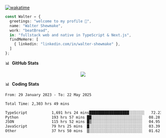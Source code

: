 [![wakatime](https://wakatime.com/badge/user/633611a5-2410-4a66-96ad-ce6a6df384d0.svg)](https://wakatime.com/@633611a5-2410-4a66-96ad-ce6a6df384d0)

```ts
const Walter = {
  greetings: "welcome to my profile 👋",
  name: "Walter Shewmake",
  work: "beatBread",
  in: "fullstack web and native in TypeScript & Next.js",
  findMeHere: [
    { linkedin: "linkedin.com/in/walter-shewmake" },
  ]
};
```

📊 &nbsp;**GitHub Stats**

<p align="center">
<img src="https://streak-stats.demolab.com?user=waltershewmake&theme=monokai&short_numbers=true)](https://git.io/streak-stats" />
</p>

📊 &nbsp;**Coding Stats**

<!--![Wwakatime stats](https://github-readme-stats.vercel.app/api/wakatime?username=waltershewmake&hide_title=true&hide_border=true&langs_count=5&bg_color=00000000&text_color=777)-->


<!--START_SECTION:waka-->

```txt
From: 29 January 2023 - To: 22 May 2025

Total Time: 2,303 hrs 49 mins

TypeScript           1,691 hrs 24 mins██████████████████░░░░░░░   72.23 %
Python               193 hrs 57 mins ██░░░░░░░░░░░░░░░░░░░░░░░   08.28 %
JSON                 115 hrs 52 mins █▒░░░░░░░░░░░░░░░░░░░░░░░   04.95 %
JavaScript           79 hrs 25 mins  █░░░░░░░░░░░░░░░░░░░░░░░░   03.39 %
Other                37 hrs 50 mins  ▒░░░░░░░░░░░░░░░░░░░░░░░░   01.62 %
```

<!--END_SECTION:waka-->
